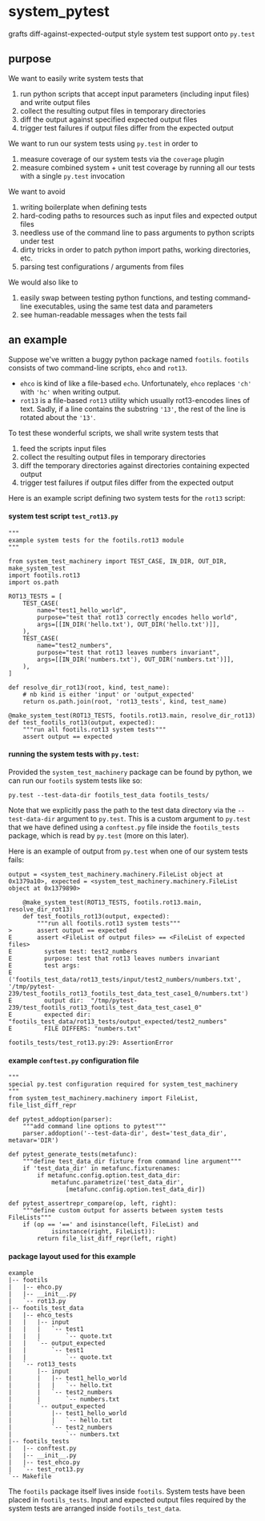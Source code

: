 system\_pytest
==============

grafts diff-against-expected-output style system test support onto `py.test`

purpose
-------

We want to easily write system tests that

1.  run python scripts that accept input parameters (including input files) and write output files
2.  collect the resulting output files in temporary directories
3.  diff the output against specified expected output files
4.  trigger test failures if output files differ from the expected output

We want to run our system tests using `py.test` in order to

1.  measure coverage of our system tests via the `coverage` plugin
2.  measure combined system + unit test coverage by running all our tests with a single `py.test` invocation

We want to avoid

1.  writing boilerplate when defining tests
2.  hard-coding paths to resources such as input files and expected output files
3.  needless use of the command line to pass arguments to python scripts under test
4.  dirty tricks in order to patch python import paths, working directories, etc.
5.  parsing test configurations / arguments from files

We would also like to

1.  easily swap between testing python functions, and testing command-line executables, using the same test data and parameters
2.  see human-readable messages when the tests fail

an example
----------

Suppose we've written a buggy python package named `footils`. `footils` consists of two command-line scripts, `ehco` and `rot13`.

*   `ehco` is kind of like a file-based `echo`. Unfortunately, `ehco` replaces `'ch'` with `'hc'` when writing output.
*   `rot13` is a file-based `rot13` utility which usually rot13-encodes lines of text.
    Sadly, if a line contains the substring `'13'`, the rest of the line is rotated about the `'13'`.

To test these wonderful scripts, we shall write system tests that

1.  feed the scripts input files
2.  collect the resulting output files in temporary directories
3.  diff the temporary directories against directories containing expected output
4.  trigger test failures if output files differ from the expected output

Here is an example script defining two system tests for the `rot13` script:

#### system test script `test_rot13.py`

    """
    example system tests for the footils.rot13 module
    """

    from system_test_machinery import TEST_CASE, IN_DIR, OUT_DIR, make_system_test
    import footils.rot13
    import os.path

    ROT13_TESTS = [
        TEST_CASE(
            name="test1_hello_world",
            purpose="test that rot13 correctly encodes hello world",
            args=[[IN_DIR('hello.txt'), OUT_DIR('hello.txt')]],
        ),
        TEST_CASE(
            name="test2_numbers",
            purpose="test that rot13 leaves numbers invariant",
            args=[[IN_DIR('numbers.txt'), OUT_DIR('numbers.txt')]],
        ),
    ]

    def resolve_dir_rot13(root, kind, test_name):
        # nb kind is either 'input' or 'output_expected'
        return os.path.join(root, 'rot13_tests', kind, test_name)

    @make_system_test(ROT13_TESTS, footils.rot13.main, resolve_dir_rot13)
    def test_footils_rot13(output, expected):
        """run all footils.rot13 system tests"""
        assert output == expected

#### running the system tests with `py.test`:

Provided the `system_test_machinery` package can be found by python, we can run our `footils` system tests like so:

    py.test --test-data-dir footils_test_data footils_tests/

Note that we explicitly pass the path to the test data directory via the `--test-data-dir` argument to `py.test`.
This is a custom argument to `py.test` that we have defined using a `conftest.py` file inside the `footils_tests` package, which is read by `py.test` (more on this later).

Here is an example of output from `py.test` when one of our system tests fails:

    output = <system_test_machinery.machinery.FileList object at 0x1379a10>, expected = <system_test_machinery.machinery.FileList object at 0x1379890>

        @make_system_test(ROT13_TESTS, footils.rot13.main, resolve_dir_rot13)
        def test_footils_rot13(output, expected):
            """run all footils.rot13 system tests"""
    >       assert output == expected
    E       assert <FileList of output files> == <FileList of expected files>
    E         system test: test2_numbers
    E         purpose: test that rot13 leaves numbers invariant
    E         test args:
    E           ('footils_test_data/rot13_tests/input/test2_numbers/numbers.txt', '/tmp/pytest-239/test_footils_rot13_footils_test_data_test_case1_0/numbers.txt')
    E         output dir:  "/tmp/pytest-239/test_footils_rot13_footils_test_data_test_case1_0"
    E         expected dir:  "footils_test_data/rot13_tests/output_expected/test2_numbers"
    E         FILE DIFFERS: "numbers.txt"

    footils_tests/test_rot13.py:29: AssertionError

#### example `conftest.py` configuration file

    """
    special py.test configuration required for system_test_machinery
    """
    from system_test_machinery.machinery import FileList, file_list_diff_repr

    def pytest_addoption(parser):
        """add command line options to pytest"""
        parser.addoption('--test-data-dir', dest='test_data_dir', metavar='DIR')

    def pytest_generate_tests(metafunc):
        """define test_data_dir fixture from command line argument"""
        if 'test_data_dir' in metafunc.fixturenames:
            if metafunc.config.option.test_data_dir:
                metafunc.parametrize('test_data_dir',
                    [metafunc.config.option.test_data_dir])

    def pytest_assertrepr_compare(op, left, right):
        """define custom output for asserts between system tests FileLists"""
        if (op == '==' and isinstance(left, FileList) and
                isinstance(right, FileList)):
            return file_list_diff_repr(left, right)

#### package layout used for this example

    example
    |-- footils
    |   |-- ehco.py
    |   |-- __init__.py
    |   `-- rot13.py
    |-- footils_test_data
    |   |-- ehco_tests
    |   |   |-- input
    |   |   |   `-- test1
    |   |   |       `-- quote.txt
    |   |   `-- output_expected
    |   |       `-- test1
    |   |           `-- quote.txt
    |   `-- rot13_tests
    |       |-- input
    |       |   |-- test1_hello_world
    |       |   |   `-- hello.txt
    |       |   `-- test2_numbers
    |       |       `-- numbers.txt
    |       `-- output_expected
    |           |-- test1_hello_world
    |           |   `-- hello.txt
    |           `-- test2_numbers
    |               `-- numbers.txt
    |-- footils_tests
    |   |-- conftest.py
    |   |-- __init__.py
    |   |-- test_ehco.py
    |   `-- test_rot13.py
    `-- Makefile

The `footils` package itself lives inside `footils`.
System tests have been placed in `footils_tests`.
Input and expected output files required by the system tests are arranged inside `footils_test_data`.

